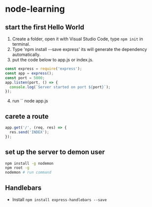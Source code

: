 # node-learning

## start the first Hello World
1. Create a folder, open it with Visual Studio Code, type `npm init` in terminal.
2. Type 'npm install --save express' its will generate the dependency automatically.
3. put the code below to app.js or index.js.
```javascript
const express = require('express');
const app = express();
const port = 5000;
app.listen(port, () => {
  console.log(`Server started on port ${port}`);
});
```
4. run `` node app.js

## carete a route
```javascript
app.get('/', (req, res) => {
  res.send('INDEX');
});
```

## set up the server to demon user
```bash
npm install -g nodemon
npm root -g
nodemon # run command
```


## Handlebars
* Install `npm install express-handlebars --save`
